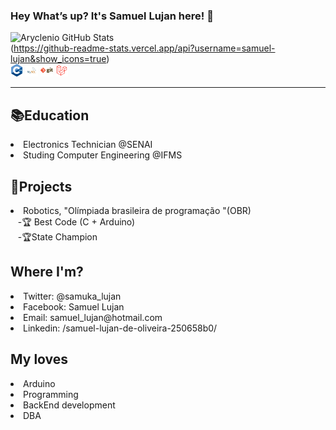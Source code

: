 ### Hey What’s up? It's Samuel Lujan here! 👋
![Aryclenio GitHub Stats](https://github-readme-stats.vercel.app/api?username=samuel-lujan&show_icons=true)<br>
(https://github-readme-stats.vercel.app/api?username=samuel-lujan&show_icons=true)<br>
<code><img height="20" src="https://raw.githubusercontent.com/github/explore/80688e429a7d4ef2fca1e82350fe8e3517d3494d/topics/cpp/cpp.png"></code>
<code><img height="20" src="https://raw.githubusercontent.com/github/explore/80688e429a7d4ef2fca1e82350fe8e3517d3494d/topics/mysql/mysql.png"></code>
<code><img height="20" src="https://raw.githubusercontent.com/github/explore/80688e429a7d4ef2fca1e82350fe8e3517d3494d/topics/git/git.png"></code>
<code><img height="20" src="https://raw.githubusercontent.com/github/explore/80688e429a7d4ef2fca1e82350fe8e3517d3494d/topics/laravel/laravel.png"></code>
<hr>
<h2>📚Education</h2>
  <li>Electronics Technician @SENAI</li>
  <li>Studing Computer Engineering @IFMS</li>
<h2>🧪Projects</h2>
  <li>Robotics, "Olímpiada brasileira de programação "(OBR)</li>
      &nbsp;&nbsp;&nbsp;-🏆 Best Code (C + Arduino)
      <br>&nbsp;&nbsp;&nbsp;-🏆State Champion 
<h2>Where I'm?</h2>
  <li>Twitter: @samuka_lujan</li>
  <li>Facebook: Samuel Lujan</li>
  <li>Email: samuel_lujan@hotmail.com</li>
  <li>Linkedin: /samuel-lujan-de-oliveira-250658b0/</li>
  
 <h2>My loves</h2>
  <li>Arduino</li>
  <li>Programming</li>
  <li>BackEnd development</li>
  <li>DBA</li>
<!--
**samuel-lujan/samuel-lujan** is a ✨ _special_ ✨ repository because its `README.md` (this file) appears on your GitHub profile.

Here are some ideas to get you started:


- 🌱 I’m currently learning ...
- 👯 I’m looking to collaborate on ...
- 🤔 I’m looking for help with ...
- 💬 Ask me about ...
- 📫 How to reach me: ...
- 😄 Pronouns: ...
- ⚡ Fun fact: ...
-->

